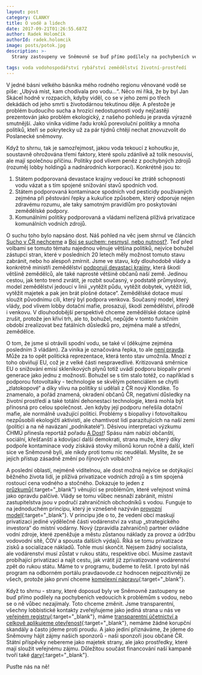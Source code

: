 ```yaml
---
layout: post
category: CLANKY
title: O vodě a lidech
date: 2017-09-21T01:26:55.687Z
author: Radek Holomčík
authorId: radek.holomcik
image: posts/potok.jpg
description: >-
  Strany zastoupeny ve Sněmovně se buď přímo podílely na pochybeních vedoucích k otrávení vody v Česku  nebo se o ně vůbec nezajímaly. Pomožte Pirátům to změnit.

tags: voda vodohospodářství rybářství zemědělství životní-prostředí
---
```


V jedné básni velkého básníka mého rodného regionu věnované vodě se píše: „Ubývá míst, kam chodívala pro vodu…“. Něco mi říká, že by byl Jan Skácel hodně v rozpacích, kdyby viděl, co se v jeho zemi po třech dekádách od jeho smrti s životodárnou tekutinou děje. A přestože je problém budoucího sucha a hrozící nedostupnosti vody nejčastěji prezentován jako problém ekologický, z našeho pohledu je pravda výrazně smutnější. Jako viníka vidíme řadu kroků porevoluční politiky a mnoha politiků, kteří se pokrytecky už za pár týdnů chtějí nechat znovuzvolit do Poslanecké sněmovny.

Když to shrnu, tak je samozřejmost, jakou voda tekoucí z kohoutku je, soustavně ohrožována třemi faktory, které spolu zdánlivě až tolik nesouvisí, ale mají společnou příčinu. Politiky pod vlivem peněz z pochybných zdrojů (rozuměj lobby holdingů a nadnárodních korporací). Konkrétně jsou to:
1. Státem podporovaná devastace krajiny vedoucí ke ztrátě schopnosti vodu vázat a s tím spojené snižování stavů spodních vod.
2. Státem podporovaná kontaminace spodních vod pesticidy používaných zejména při pěstování řepky a kukuřice způsobem, který odporuje nejen zdravému rozumu, ale taky samotným pravidlům pro poskytování zemědělské podpory.
3. Komunálními politiky podporovaná a vládami neřízená plíživá privatizace komunálních vodních zdrojů.

O suchu toho bylo napsáno dost. Náš pohled na věc jsem shrnul ve článcích [Sucho v ČR nechceme](/aktuality/sucho-v-r-nechceme.html) a [Boj se suchem: nesmysl, nebo nutnost?](/aktuality/boj-se-suchem-nesmysl-nebo-nutnost.html). Teď před volbami se tomuto tématu najednou věnuje většina politiků, nejvíce bohužel zástupci stran, které v posledních 20 letech měly možnost tomuto stavu zabránit, nebo ho alespoň zmírnit. Jsme ve stavu, kdy dlouhodobě vlády a konkrétně ministři zemědělství [podporují devastaci krajiny](/aktuality/ci-zajmy-haji-ministerstvo-zemedelstvi.html), která škodí většině zemědělců, ale také naprosté většině občanů naší země. Jedinou cestou, jak tento trend zvrátit, je rozbít současný, v podstatě průmyslový, model zemědělství jedoucí v linii „vytěžit půdu, vytěžit dobytek, vytěžit lidi, vytěžit majetek a pak jen brát plošné dotace“. Zemědělské dotace musí sloužit původnímu cíli, který byl podpora venkova. Současný model, který vlády, pod vlivem lobby dotační mafie, prosazují, škodí zemědělství, přírodě i venkovu. V dlouhodobější perspektivě chceme zemědělské dotace úplně zrušit, protože jen křiví trh, ale to, bohužel, nepůjde v tomto funkčním období zrealizovat bez fatálních důsledků pro, zejména malé a střední, zemědělce.

O tom, že jsme si otrávili spodní vodu, se také ví (děkujme zejména posledním 3 vládám). Za viníka je označována řepka, to ale [není pravda](/aktuality/otravena-voda.html). Může za to opět politická reprezentace, která tento stav umožnila. Mnozí z toho obviňují EU, což je z velké části nespravedlivé. Kritizovaná směrnice EU o snižování emisí skleníkových plynů totiž uvádí podporu biopaliv první generace jako jednu z možností. Bohužel se s tím stalo totéž, co například s podporou fotovoltaiky - technologie se skvělým potenciálem se chytli „zlatokopové“ a díky vlivu na politiky si udělali z ČR nový Klondike. To znamenalo, a pořád znamená, okradení občanů ČR, negativní důsledky na životní prostředí a také totální dehonestaci technologie, která mohla být přínosná pro celou společnost. Jen kdyby její podporu neřešila dotační mafie, ale normálně uvažující politici. Problémy s biopalivy i fotovoltaikou nezpůsobili ekologičtí aktivisti, ale chamtivost lidí parazitujících na naší zemi (politici a na ně navázaní „podnikatelé“). Děsivou interpretaci výzkumu ČHMÚ přinesla reportáž pořadu [A Dost](https://www.stream.cz/adost/10019123-otravena-voda-alarmujici-vysledky-testu-vody-v-cesku)! Spásu nám nabízí občanští, sociální, křešťanští a kdovíjací další demokrati, strana muže, který díky podpoře kontaminace vody získává stovky milionů korun ročně a další, kteří sice ve Sněmovně byli, ale nikdy proti tomu nic neudělali. Myslíte, že se jejich přístup zásadně změní po říjnových volbách?

A poslední oblastí, nejméně viditelnou, ale dost možná nejvíce se dotýkající běžného života lidí, je plíživá privatizace vodních zdrojů a s tím spojená rostoucí cena vodného a stočného. Dokazuje to jeden z [průzkumů](http://www.denik.cz/z_domova/silnice-korupce-i-draha-voda-problemy-ktere-nejvic-trapi-cechy-20170919.html){:target="_blank"} věnující se problémům, které veřejnost vnímá jako opravdu palčivé. Vlády se tomu vůbec nesnaží zabránit, místní zastupitelstva jsou v područí zahraničních obchodníků s vodou. Funguje to na jednoduchém principu, který je vznešeně nazýván [provozní model](https://pravdaovode.cz/co-je-to-provozni-model/){:target="_blank"}. V principu jde o to, že vedení obcí maskují privatizaci jediné výdělečné části vodárenství za vstup „strategického investora“ do místní vodárny. Nový (zpravidla zahraniční) partner ovládne vodní zdroje, které zpeněžuje a městu zůstanou náklady za provoz a údržbu vodovodní sítě, ČOV a spousta dalších výdajů. Říká se tomu privatizace zisků a socializace nákladů. Tohle musí skončit. Nejsem žádný socialista, ale vodárenství musí zůstat v rukou státu, respektive obcí. Musíme zastavit probíhající privatizaci a najít cestu, jak vrátit již zprivatizované vodárenství zpět do rukou státu. Máme to v programu, budeme to řešit. I proto byl náš program na odborném portálu pravdaovode.cz hodnocen nejpozitivněji ze všech, protože jako první chceme [komplexní nápravu](https://pravdaovode.cz/novinky/programy-stran-voda/){:target="_blank"}.

Když to shrnu - strany, které doposud byly ve Sněmovně zastoupeny se buď přímo podílely na pochybeních vedoucích k problémům s vodou, nebo se o ně vůbec nezajímaly. Toto chceme změnit. Jsme transparentní, všechny lobbistické kontakty zveřejňujeme jako jediná strana u nás ve [veřejném registru](https://forum.pirati.cz/vstupy-a-vystupy-f570/evidence-lobbistickych-kontaktu-t13315.html){:target="_blank"}, máme [transparentní účetnictví a celkově aplikujeme otevřenost](https://www.pirati.cz/otevrenost/){:target="_blank"}, nemáme žádné korupční skandály a často jdeme proti proudu. A jako jediní přiznáváme, že jdeme do Sněmovny hájit zájmy našich sponzorů - naši sponzoři jsou občané ČR. Státní příspěvky nebereme jako majetek strany, ale jako prostředky, které mají sloužit veřejnému zájmu. Důležitou součást financování naší kampaně tvoří také [dary](https://dary.pirati.cz/){:target="_blank"}.

Pusťte nás na ně!
